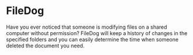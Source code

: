 # FileDog  
Have you ever noticed that someone is modifying files on a shared computer without permission? FileDog will keep a history of changes in the specified folders and you can easily determine the time when someone deleted the document you need.
